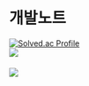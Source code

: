 
# 개발노트 

[![Solved.ac Profile](http://mazassumnida.wtf/api/generate_badge?boj=lwh497)](https://solved.ac/lwh497)<br/>
  <img src="http://mazandi.herokuapp.com/api?handle=lwh497&theme=warm"/>
####   <img src="https://img.shields.io/badge/React-61DAFB?style=flat&logo=React&logoColor=white"/>
